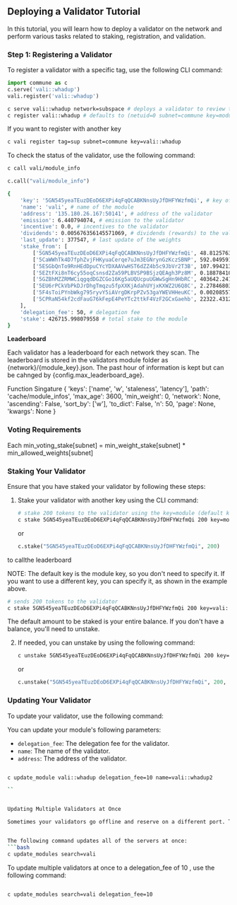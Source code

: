 



## Deploying a Validator Tutorial

In this tutorial, you will learn how to deploy a validator on the network and perform various tasks related to staking, registration, and validation.

### Step 1: Registering a Validator

To register a validator with a specific tag, use the following CLI command:


```python
import commune as c
c.serve('vali::whadup')
vali.register('vali::whadup')
```

```bash
c serve vali::whadup network=subspace # deploys a validator to review the network
c register vali::whadup # defaults to (netuid=0 subnet=commune key=module)
```

If you want to register with another key 
   
```bash
c vali register tag=sup subnet=commune key=vali::whadup
```


To check the status of the validator, use the following command:

```bash
c call vali/module_info
```

```python
c.call("vali/module_info")
```

```bash
{
    'key': '5GN545yeaTEuzDEoD6EXPi4qFqQCABKNnsUyJfDHFYWzfmQi', # key of the validator
    'name': 'vali', # name of the module
    'address': '135.180.26.167:50141', # address of the validator
    'emission': 6.440794074, # emission to the validator
    'incentive': 0.0, # incentives to the validator
    'dividends': 0.005676356145571069, # dividends (rewards) to the validator
    'last_update': 377547, # last update of the weights 
    'stake_from': [ 
        ['5GN545yeaTEuzDEoD6EXPi4qFqQCABKNnsUyJfDHFYWzfmQi', 48.812576334],
        ['5CaWWhTk4D7fphZvjFHKyuaCerqe7uJm3EGNrynGzKczSBNP', 592.049591244],
        ['5ESGbQnTo9RnHEdDpuCYcYDXAAVwHST6dZZ4b5c9JbVr2T3B', 107.994213725],
        ['5EZtFXi8nT6cy55oqCsnsd2Za59PLBVSP9BSjzQEAgh3Pz8M', 0.188784108],
        ['5GZBhMZZRMWCiqgqdDGZCGo16Kg5aUQUcpuUGWwSgHn9HbRC', 403642.241103174],
        ['5EU6rPCkVbPkDJrDhgTmqzu5fpXXKjAdahUYjxKXWZ2U6Q8C', 2.27846803],
        ['5F4sToiPYnbWkg795ryvY5iAVrgDKrpPZv53gaYWEVHHeuKC', 0.002085575],
        ['5CPRaN54kf2cdFauG76kFepE4PeYTc2ttkF4VzF2GCxGaehb', 22322.431257368]
    ],
    'delegation_fee': 50, # delegation fee
    'stake': 426715.998079558 # total stake to the module
}

```   

**Leaderboard**

Each validator has a leaderboard for each network they scan. The leaderboard is stored in the validators module folder as {network}/{module_key}.json. The past hour of information is kept but can be cahnged by {config.max_leaderboard_age}.

Function Singature 
{
            'keys': ['name', 'w', 'staleness', 'latency'],
            'path': 'cache/module_infos',
            'max_age': 3600,
            'min_weight': 0,
            'network': None,
            'ascending': False,
            'sort_by': ['w'],
            'to_dict': False,
            'n': 50,
            'page': None,
            'kwargs': None
}



### Voting Requirements

Each 
min_voting_stake[subnet] = min_weight_stake[subnet] * min_allowed_weights[subnet]


### Staking Your Validator

Ensure that you have staked your validator by following these steps:

1. Stake your validator with another key using the CLI command:


   ```bash
   # stake 200 tokens to the validator using the key=module (default key)
   c stake 5GN545yeaTEuzDEoD6EXPi4qFqQCABKNnsUyJfDHFYWzfmQi 200 key=module
   ```
   or 
   ```python
   c.stake("5GN545yeaTEuzDEoD6EXPi4qFqQCABKNnsUyJfDHFYWzfmQi", 200)
   ```

to callthe leaderboard


   NOTE: The default key is the module key, so you don't need to specify it. If you want to use a different key, you can specify it, as shown in the example above.

   ```bash
   # sends 200 tokens to the validator
   c stake 5GN545yeaTEuzDEoD6EXPi4qFqQCABKNnsUyJfDHFYWzfmQi 200 key=vali::whadup
   ```

   The default amount to be staked is your entire balance. If you don't have a balance, you'll need to unstake.

2. If needed, you can unstake by using the following command:

   ```bash
   c unstake 5GN545yeaTEuzDEoD6EXPi4qFqQCABKNnsUyJfDHFYWzfmQi 200 key=module
   ```
   or
    ```python
    c.unstake("5GN545yeaTEuzDEoD6EXPi4qFqQCABKNnsUyJfDHFYWzfmQi", 200, key="module")
    ```


###  Updating Your Validator


To update your validator, use the following command:

You can update your module's following parameters:

- `delegation_fee`: The delegation fee for the validator.
- `name`: The name of the validator.
- `address`: The address of the validator.


```bash

c update_module vali::whadup delegation_fee=10 name=vali::whadup2

``


Updating Multiple Validators at Once

Sometimes your validators go offline and reserve on a different port. This is not common but when it happens, you can update all of the servers at once using the following command:


The following command updates all of the servers at once:
```bash
c update_modules search=vali
```

To update multiple validators at once to a delegation_fee of 10 , use the following command:

```bash

c update_modules search=vali delegation_fee=10 

```

